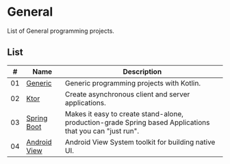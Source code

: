 # General

List of General programming projects.

## List

|  #  | Name                                           | Description                                                                                              |
| ----| -----------------------------------------------| ---------------------------------------------------------------------------------------------------------|
|  01 | [Generic](./generic/README.md)                 | Generic programming projects with Kotlin.                                                                |
|  02 | [Ktor](./ktor/README.md)                       | Create asynchronous client and server applications.                                                      |
|  03 | [Spring Boot](./spring-boot/README.md)         | Makes it easy to create stand-alone, production-grade Spring based Applications that you can "just run". |
|  04 | [Android View](./android-view/README.md)       | Android View System toolkit for building native UI.                                                      |
